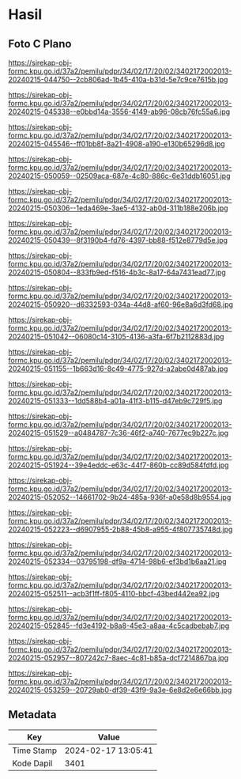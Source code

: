 # Hasil

## Foto C Plano

https://sirekap-obj-formc.kpu.go.id/37a2/pemilu/pdpr/34/02/17/20/02/3402172002013-20240215-044750--2cb806ad-1b45-410a-b31d-5e7c9ce7615b.jpg

https://sirekap-obj-formc.kpu.go.id/37a2/pemilu/pdpr/34/02/17/20/02/3402172002013-20240215-045338--e0bbd14a-3556-4149-ab96-08cb76fc55a6.jpg

https://sirekap-obj-formc.kpu.go.id/37a2/pemilu/pdpr/34/02/17/20/02/3402172002013-20240215-045546--ff01bb8f-8a21-4908-a190-e130b65296d8.jpg

https://sirekap-obj-formc.kpu.go.id/37a2/pemilu/pdpr/34/02/17/20/02/3402172002013-20240215-050059--02509aca-687e-4c80-886c-6e31ddb16051.jpg

https://sirekap-obj-formc.kpu.go.id/37a2/pemilu/pdpr/34/02/17/20/02/3402172002013-20240215-050306--1eda469e-3ae5-4132-ab0d-311b188e206b.jpg

https://sirekap-obj-formc.kpu.go.id/37a2/pemilu/pdpr/34/02/17/20/02/3402172002013-20240215-050439--8f3190b4-fd76-4397-bb88-f512e8779d5e.jpg

https://sirekap-obj-formc.kpu.go.id/37a2/pemilu/pdpr/34/02/17/20/02/3402172002013-20240215-050804--833fb9ed-f516-4b3c-8a17-64a7431ead77.jpg

https://sirekap-obj-formc.kpu.go.id/37a2/pemilu/pdpr/34/02/17/20/02/3402172002013-20240215-050920--d6332593-034a-44d8-af60-96e8a6d3fd68.jpg

https://sirekap-obj-formc.kpu.go.id/37a2/pemilu/pdpr/34/02/17/20/02/3402172002013-20240215-051042--06080c14-3105-4136-a3fa-6f7b2112883d.jpg

https://sirekap-obj-formc.kpu.go.id/37a2/pemilu/pdpr/34/02/17/20/02/3402172002013-20240215-051155--1b663d16-8c49-4775-927d-a2abe0d487ab.jpg

https://sirekap-obj-formc.kpu.go.id/37a2/pemilu/pdpr/34/02/17/20/02/3402172002013-20240215-051333--1dd588b4-a01a-41f3-b115-d47eb9c729f5.jpg

https://sirekap-obj-formc.kpu.go.id/37a2/pemilu/pdpr/34/02/17/20/02/3402172002013-20240215-051529--a0484787-7c36-46f2-a740-7677ec9b227c.jpg

https://sirekap-obj-formc.kpu.go.id/37a2/pemilu/pdpr/34/02/17/20/02/3402172002013-20240215-051924--39e4eddc-e63c-44f7-860b-cc89d584fdfd.jpg

https://sirekap-obj-formc.kpu.go.id/37a2/pemilu/pdpr/34/02/17/20/02/3402172002013-20240215-052052--14661702-9b24-485a-936f-a0e58d8b9554.jpg

https://sirekap-obj-formc.kpu.go.id/37a2/pemilu/pdpr/34/02/17/20/02/3402172002013-20240215-052223--d6907955-2b88-45b8-a955-4f807735748d.jpg

https://sirekap-obj-formc.kpu.go.id/37a2/pemilu/pdpr/34/02/17/20/02/3402172002013-20240215-052334--03795198-df9a-4714-98b6-ef3bd1b6aa21.jpg

https://sirekap-obj-formc.kpu.go.id/37a2/pemilu/pdpr/34/02/17/20/02/3402172002013-20240215-052511--acb3f1ff-f805-4110-bbcf-43bed442ea92.jpg

https://sirekap-obj-formc.kpu.go.id/37a2/pemilu/pdpr/34/02/17/20/02/3402172002013-20240215-052845--fd3e4192-b8a8-45e3-a8aa-4c5cadbebab7.jpg

https://sirekap-obj-formc.kpu.go.id/37a2/pemilu/pdpr/34/02/17/20/02/3402172002013-20240215-052957--807242c7-8aec-4c81-b85a-dcf7214867ba.jpg

https://sirekap-obj-formc.kpu.go.id/37a2/pemilu/pdpr/34/02/17/20/02/3402172002013-20240215-053259--20729ab0-df39-43f9-9a3e-6e8d2e6e66bb.jpg


## Metadata

| Key        | Value               |
| ---------- | ------------------- |
| Time Stamp | 2024-02-17 13:05:41 |
| Kode Dapil | 3401                |




